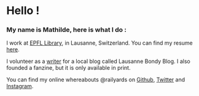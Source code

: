# Hello !
### My name is Mathilde, here is what I do : 

I work at [EPFL Library](https://library.epfl.ch/home/en), in Lausanne, Switzerland. 
You can find my resume [here](https://railyards.github.io/cv-resume/). 

I volunteer as a [writer](https://www.lausannebondyblog.ch/author/mathilde/) for a local blog called Lausanne Bondy Blog. I also founded a fanzine, but it is only available in print.

You can find my online whereabouts @railyards on [Github](https://github.com/railyards), [Twitter](https://twitter.com/railyards) and [Instagram](https://www.instagram.com/railyards/). 

